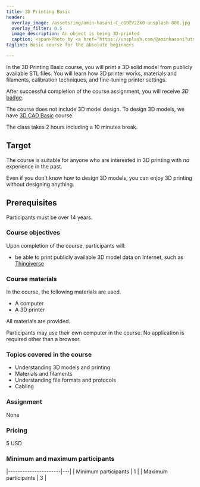 ```yaml
---
title: 3D Printing Basic
header:
  overlay_image: /assets/img/amin-hasani-C_cG9ZV2Zk0-unsplash-800.jpg
  overlay_filter: 0.5
  image_description: An object is being 3D-printed
  caption: <span>Photo by <a href="https://unsplash.com/@aminhasani?utm_source=unsplash&amp;utm_medium=referral&amp;utm_content=creditCopyText">Amin Hasani</a> on <a href="https://unsplash.com/?utm_source=unsplash&amp;utm_medium=referral&amp;utm_content=creditCopyText">Unsplash</a></span>
tagline: Basic course for the absolute beginners

---
```


In the 3D Printing Basic course, you will print a 3D solid model from publicly
available STL files. You will learn how 3D printer works, materials and
filaments, calibration techniques, and fine-tuning printer settings.

After successful completion of the course assignment, you will receive
_3D_ [badge](../../badges/).

The course does not include 3D model design. To design 3D models, we have [3D
CAD Basic](../3D_CAD_Basic) course.

The class takes 2 hours including a 10 minutes break.

## Target

The course is suitable for anyone who are interested in 3D printing with no
experience in the past.

Even if you don't know how to design 3D models, you can enjoy 3D printing
without designing anything.

## Prerequisites

Participants must be over 14 years.

### Course objectives

Upon completion of the course, participants will:

- be able to print publicly available 3D model data on Internet, such as
  [Thingiverse](https://www.thingiverse.com/)

### Course materials

In the course, the following materials are used.

- A computer
- A 3D printer

All materials are provided.

Participants may use their own computer in the course. No application is
required other than a browser.

### Topics covered in the course

- Understanding 3D models and printing
- Materials and filaments
- Understanding file formats and protocols
- Cabling

### Assignment

None

### Pricing

5 USD

### Minimum and maximum participants

|----------------------|---|
| Minimum participants | 1 |
| Maximum participants | 3 |
